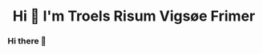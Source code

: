 <!--![FR1M3R's Github Banner](url)-->

<h1 align="center">Hi 👋 I'm Troels Risum Vigsøe Frimer</h1>

### Hi there 👋

<!--
**fr1m3r/fr1m3r** is a ✨ _special_ ✨ repository because its `README.md` (this file) appears on your GitHub profile.

Here are some ideas to get you started:

- 🔭 I’m currently working on ...
- 🌱 I’m currently learning ...
- 👯 I’m looking to collaborate on ...
- 🤔 I’m looking for help with ...
- 💬 Ask me about ...
- 📫 How to reach me: ...
- 😄 Pronouns: ...
- ⚡ Fun fact: ...
-->
